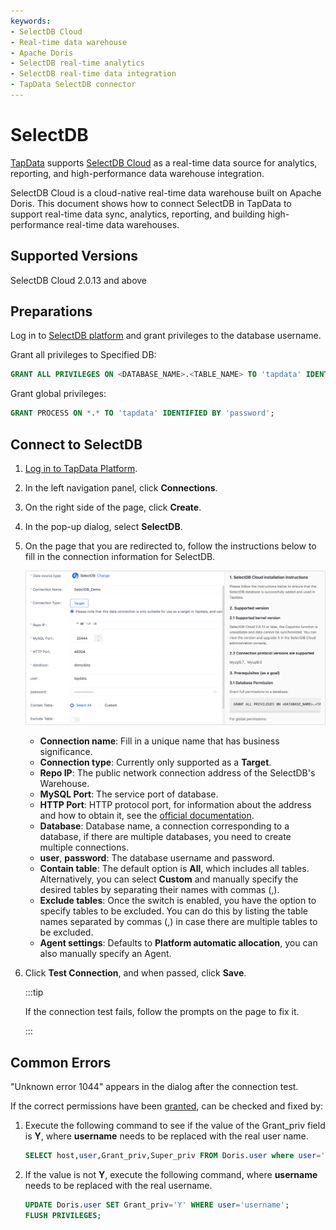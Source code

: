 ```yaml
---
keywords:
- SelectDB Cloud
- Real-time data warehouse
- Apache Doris
- SelectDB real-time analytics
- SelectDB real-time data integration
- TapData SelectDB connector
---
```


# SelectDB



[TapData](https://tapdata.io/) supports [SelectDB Cloud](https://www.selectdb.com/) as a real-time data source for analytics, reporting, and high-performance data warehouse integration.

SelectDB Cloud is a cloud-native real-time data warehouse built on Apache Doris. This document shows how to connect SelectDB in TapData to support real-time data sync, analytics, reporting, and building high-performance real-time data warehouses.

<Head>
    <link rel="canonical" href="https://docs.tapdata.io/prerequisites/warehouses-and-lake/selectdb" />
</Head>

## Supported Versions

SelectDB Cloud 2.0.13 and above

## Preparations

Log in to [SelectDB platform](https://docs.selectdb.com/docs/cloud/management-guide/webui/login) and grant privileges to the database username.

Grant all privileges to Specified DB:

```sql
GRANT ALL PRIVILEGES ON <DATABASE_NAME>.<TABLE_NAME> TO 'tapdata' IDENTIFIED BY 'password';
```

Grant global privileges:

```sql
GRANT PROCESS ON *.* TO 'tapdata' IDENTIFIED BY 'password';
```



## Connect to SelectDB

1. [Log in to TapData Platform](../../user-guide/log-in.md).

2. In the left navigation panel, click **Connections**.

4. On the right side of the page, click **Create**.

5. In the pop-up dialog, select **SelectDB**.

6. On the page that you are redirected to, follow the instructions below to fill in the connection information for SelectDB.

   ![Connect to SelectDB](../../images/connect_selectdb.png)

    - **Connection name**: Fill in a unique name that has business significance.
    - **Connection type**: Currently only supported as a **Target**.
    - **Repo IP**: The public network connection address of the SelectDB's Warehouse.
    - **MySQL Port**: The service port of database.
    - **HTTP Port**: HTTP protocol port, for information about the address and how to obtain it, see the [official documentation](https://docs.selectdb.com/docs/cloud/management-guide/connections/connect-style).
    - **Database**: Database name, a connection corresponding to a database, if there are multiple databases, you need to create multiple connections.
    - **user**, **password**: The database username and password.
    - **Contain table**: The default option is **All**, which includes all tables. Alternatively, you can select **Custom** and manually specify the desired tables by separating their names with commas (,).
    - **Exclude tables**: Once the switch is enabled, you have the option to specify tables to be excluded. You can do this by listing the table names separated by commas (,) in case there are multiple tables to be excluded.
    - **Agent settings**: Defaults to **Platform automatic allocation**, you can also manually specify an Agent.

7. Click **Test Connection**, and when passed, click **Save**.

   :::tip

   If the connection test fails, follow the prompts on the page to fix it.

   :::



## Common Errors

"Unknown error 1044" appears in the dialog after the connection test.

If the correct permissions have been [granted](#preparations), can be checked and fixed by:

1. Execute the following command to see if the value of the Grant_priv field is **Y**, where **username** needs to be replaced with the real user name.

   ```sql
   SELECT host,user,Grant_priv,Super_priv FROM Doris.user where user='username';
   ```



2. If the value is not **Y**, execute the following command, where **username** needs to be replaced with the real username.

   ```sql
   UPDATE Doris.user SET Grant_priv='Y' WHERE user='username';
   FLUSH PRIVILEGES;
   ```

